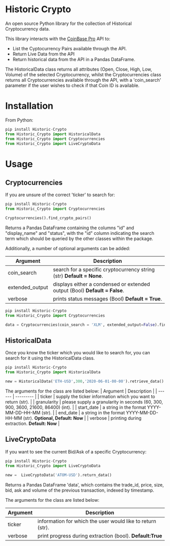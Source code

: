 # Historic Crypto

An open source Python library for the collection of Historical Cryptocurrency data.

This library interacts with the [CoinBase Pro][website] API to:
- List the Cyptocurrency Pairs available through the API.
- Return Live Data from the API
- Return historical data from the API in a Pandas DataFrame.
 

The HistoricalData class returns all attributes (Open, Close, High, Low, Volume) of the selected Cryptocurrency, whilst the Cryptocurrencies class returns all Cryptocurrencies available through the API, with a 'coin_search' parameter if the user wishes to check if that Coin ID is available.

# Installation

From Python:
```python
pip install Historic-Crypto
from Historic_Crypto import HistoricalData
from Historic_Crypto import Cryptocurrencies
from Historic_Crypto import LiveCryptoData
```

# Usage
## Cryptocurrencies 

If you are unsure of the correct 'ticker' to search for:
```python
pip install Historic-Crypto
from Historic_Crypto import Cryptocurrencies

Cryptocurrencies().find_crypto_pairs()
```
Returns a Pandas DataFrame containing the columns "id" and "display_name" and "status", with the "id" column indicating the search term which should be queried by the other classes within the package. 

Additionally, a number of optional arguments can be added:

| Argument | Description |
| ------ | --------- |
| coin_search | search for a specific cryptocurrency string (str) **Default = None**. |
| extended_output | displays either a condensed or extended output (Bool) **Default = False**.|
| verbose | prints status messages (Bool) **Default = True**. |

```python
pip install Historic-Crypto
from Historic_Crypto import Cryptocurrencies

data = Cryptocurrencies(coin_search = 'XLM', extended_output=False).find_crypto_pairs()
```

## HistoricalData

Once you know the ticker which you would like to search for, you can search for it using the HistoricalData class. 
```python
pip install Historic-Crypto
from Historic_Crypto import HistoricalData

new = HistoricalData('ETH-USD',300,'2020-06-01-00-00').retrieve_data()
```
The arguments for the class are listed below:
| Argument | Description |
| ------ | --------- |
| ticker | supply the ticker information which you want to return (str). |
| granularity | please supply a granularity in seconds (60, 300, 900, 3600, 21600, 86400) (int). |
| start_date | a string in the format YYYY-MM-DD-HH-MM (str).  |
| end_date | a string in the format YYYY-MM-DD-HH-MM (str). **Optional, Default: Now** |
| verbose | printing during extraction. **Default: Now** |


## LiveCryptoData

If you want to see the current Bid/Ask of a specific Cryptocurrency:

```python
pip install Historic-Crypto
from Historic_Crypto import LiveCryptoData

new =  LiveCryptoData('ATOM-USD').return_data()
```

Returns a Pandas DataFrame 'data', which contains the trade_id, price, size, bid, ask and volume of the previous transaction, indexed by timestamp.

The arguments for the class are listed below:

| Argument | Description |
| ------ | --------- |
| ticker | information for which the user would like to return (str). |
| verbose | print progress during extraction (bool). **Default:True** |


   [website]: <https://pro.coinbase.com/>



